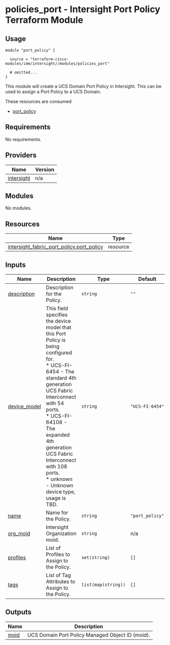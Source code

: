 # policies_port - Intersight Port Policy Terraform Module

## Usage

```hcl
module "port_policy" {

  source = "terraform-cisco-modules/imm/intersight//modules/policies_port"

  # omitted...
}
```

This module will create a UCS Domain Port Policy in Intersight.  This can be used to assign a Port Policy to a UCS Domain.  

These resources are consumed

* [port_policy](https://registry.terraform.io/providers/CiscoDevNet/intersight/latest/docs/resources/fabric_port_policy)

<!-- BEGINNING OF PRE-COMMIT-TERRAFORM DOCS HOOK -->
## Requirements

No requirements.

## Providers

| Name | Version |
|------|---------|
| <a name="provider_intersight"></a> [intersight](#provider\_intersight) | n/a |

## Modules

No modules.

## Resources

| Name | Type |
|------|------|
| [intersight_fabric_port_policy.port_policy](https://registry.terraform.io/providers/CiscoDevNet/intersight/latest/docs/resources/fabric_port_policy) | resource |

## Inputs

| Name | Description | Type | Default | Required |
|------|-------------|------|---------|:--------:|
| <a name="input_description"></a> [description](#input\_description) | Description for the Policy. | `string` | `""` | no |
| <a name="input_device_model"></a> [device\_model](#input\_device\_model) | This field specifies the device model that this Port Policy is being configured for.<br>* UCS-FI-6454 - The standard 4th generation UCS Fabric Interconnect with 54 ports.<br>* UCS-FI-64108 - The expanded 4th generation UCS Fabric Interconnect with 108 ports.<br>* unknown - Unknown device type, usage is TBD. | `string` | `"UCS-FI-6454"` | no |
| <a name="input_name"></a> [name](#input\_name) | Name for the Policy. | `string` | `"port_policy"` | no |
| <a name="input_org_moid"></a> [org\_moid](#input\_org\_moid) | Intersight Organization moid. | `string` | n/a | yes |
| <a name="input_profiles"></a> [profiles](#input\_profiles) | List of Profiles to Assign to the Policy. | `set(string)` | `[]` | no |
| <a name="input_tags"></a> [tags](#input\_tags) | List of Tag Attributes to Assign to the Policy. | `list(map(string))` | `[]` | no |

## Outputs

| Name | Description |
|------|-------------|
| <a name="output_moid"></a> [moid](#output\_moid) | UCS Domain Port Policy Managed Object ID (moid). |
<!-- END OF PRE-COMMIT-TERRAFORM DOCS HOOK -->
